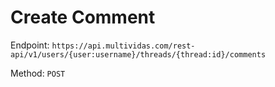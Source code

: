 # Create Comment

Endpoint: `https://api.multividas.com/rest-api/v1/users/{user:username}/threads/{thread:id}/comments` 

Method: `POST`
